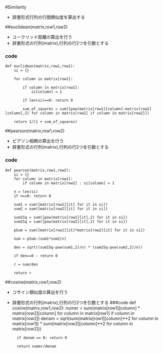#Similarity
* 辞書形式行列の行間類似度を算出する

##euclidean(matrix,row1,row2)
* ユークリッド距離の算出を行う
* 辞書形式の行列(matrix),行列の行2つを引数とする
### code 
	def euclidean(matrix,row1,row2):
		si = {}
	
		for column in matrix[row1]:
		
			if column in matrix[row1]:
				si[column] = 1
		
			if len(si)==0: return 0
		
			sum_of_squares = sum([pow(matrix[row1][column]-matrix[row2][column],2) for column in matrix[row1] if column in matrix[row2]])		
	
		return 1/(1 + sum_of_squares)


##pearson(matrix,row1,row2)
* ピアソン相関の算出を行う
* 辞書形式の行列(matrix),行列の行2つを引数とする
### code
	def pearson(matrix,row1,row2):
		si = {}
		for column in matrix[row1]:
			if column in matrix[row2] : si[column] = 1

		n = len(si)
		if n==0: return 0
	
		sum1 = sum([matrix[row1][it] for it in si])
		sum2 = sum([matrix[row2][it] for it in si])

		sum1Sq = sum([pow(matrix[row1][it],2) for it in si])
		sum2Sq = sum([pow(matrix[row2][it],2) for it in si])

		pSum = sum([matrix[row1][it]*matrix[row2][it] for it in si])

		num = pSum-(sum1*sum2/n)

		den = sqrt((sum1Sq-pow(sum1,2)/n) * (sum2Sq-pow(sum2,2)/n))

		if den==0 : return 0

		r = num/den

		return r


##cosine(matrix,row1,row2)
* コサイン類似度の算出を行う
* 辞書形式の行列(matrix),行列の行2つを引数とする
###code
	def cosine(matrix,row1,row2):
		numer = sum(matrix[row1][column] * matrix[row2][column] for column in matrix[row1] if column in matrix[row2])
		denom = sqrt(sum(matrix[row1][column]**2 for column in matrix[row1]) * sum(matrix[row2][column]**2 for column in matrix[row2]))

		if denom == 0: return 0

		return numer/denom

